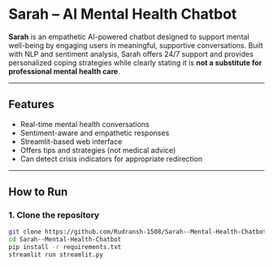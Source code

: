 # Sarah – AI Mental Health Chatbot 

**Sarah** is an empathetic AI-powered chatbot designed to support mental well-being by engaging users in meaningful, supportive conversations. Built with NLP and sentiment analysis, Sarah offers 24/7 support and provides personalized coping strategies while clearly stating it is **not a substitute for professional mental health care**.

---

## Features

- Real-time mental health conversations
- Sentiment-aware and empathetic responses
- Streamlit-based web interface
- Offers tips and strategies (not medical advice)
- Can detect crisis indicators for appropriate redirection

---

## How to Run

### 1. Clone the repository

```bash
git clone https://github.com/Rudransh-1508/Sarah--Mental-Health-Chatbot.git
cd Sarah--Mental-Health-Chatbot
pip install -r requirements.txt
streamlit run streamlit.py
